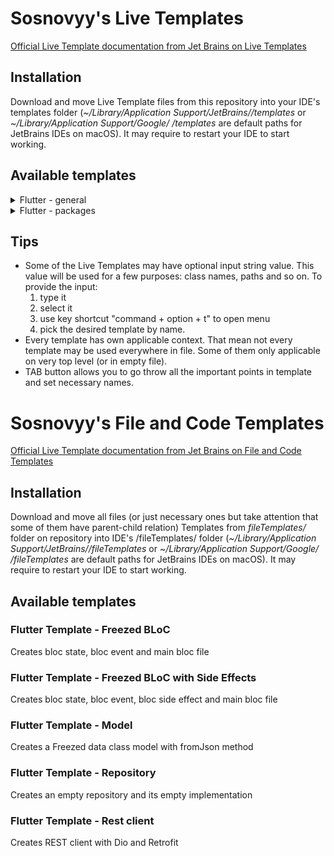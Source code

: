 # Sosnovyy's Live Templates
[Official Live Template documentation from Jet Brains on Live Templates](https://www.jetbrains.com/help/idea/template-variables.html)

## Installation
Download and move Live Template files from this repository into your IDE's templates folder
(*~/Library/Application Support/JetBrains/<IDE>/templates* or *~/Library/Application Support/Google/<IDE>
/templates* are default paths for JetBrains IDEs on macOS). It may require to restart your IDE to start working.

## Available templates

<details>
  <summary>Flutter - general</summary>

### debug it*
Debug print statement with variable name\

### break point*
Inserts print statement with repeatable string\

### doct
Documentation wrapped in template annotation\

### stf
Empty stateful widget with initState and dispose methods\
     
### stl
Empty stateless widget\

### isios
Ternary operator with isIOS condition\
  
### isandroid
Ternary operator with isAndroid condition\
  
### repo*
Abstract class repository\

<p>* - have input<p>
  
</details>

<details>
  <summary>Flutter - packages</summary>

### fb*
Main BLoC class with Freezed import and part directives for event and state classes\

### fbs*
BLoC Freezed state class with a few preset states and getters\

### fbe*
BLoC Freezed event class\

### fdc*
Freezed data class with empty constructor and fromJson\

### fdse*
Freezed BLoC side effect class\
  
### repoimpl*
Repository implementation class with injectable\
  
### rtfclient*
REST client with Retrofit and Dio\

<p>* - have input<p>
</details>

## Tips
- Some of the Live Templates may have optional input string value. This value will be used for a few purposes: class names, paths and so on. To provide the input:
  1) type it
  2) select it
  3) use key shortcut "command + option + t" to open menu
  4) pick the desired template by name.
- Every template has own applicable context. That mean not every template may be used everywhere in file. Some of them only applicable on very top level (or in empty file).
- TAB button allows you to go throw all the important points in template and set necessary names.

# Sosnovyy's File and Code Templates

[Official Live Template documentation from Jet Brains on File and Code Templates](https://www.jetbrains.com/help/idea/settings-file-and-code-templates.html)

## Installation
Download and move all files (or just necessary ones but take attention that some of them have parent-child relation)
Templates from *fileTemplates/* folder on repository into IDE's /fileTemplates/ folder
(*~/Library/Application Support/JetBrains/<IDE>/fileTemplates* or *~/Library/Application Support/Google/<IDE>
/fileTemplates* are default paths for JetBrains IDEs on macOS). It may require to restart your IDE to start working.

## Available templates

### Flutter Template - Freezed BLoC
Creates bloc state, bloc event and main bloc file

### Flutter Template - Freezed BLoC with Side Effects
Creates bloc state, bloc event, bloc side effect and main bloc file

### Flutter Template - Model
Creates a Freezed data class model with fromJson method

### Flutter Template - Repository
Creates an empty repository and its empty implementation

### Flutter Template - Rest client
Creates REST client with Dio and Retrofit

